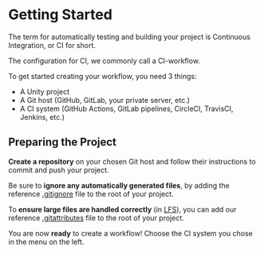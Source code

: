 # Getting Started

The term for automatically testing and building your project is Continuous Integration, or CI for short.

The configuration for CI, we commonly call a CI-workflow.

To get started creating your workflow, you need 3 things:

- A Unity project
- A Git host (GitHub, GitLab, your private server, etc.)
- A CI system (GitHub Actions, GitLab pipelines, CircleCI, TravisCI, Jenkins, etc.)

## Preparing the Project

**Create a repository** on your chosen Git host and follow their instructions to commit and push your project.

Be sure to **ignore any automatically generated files**, by adding the reference [.gitignore](https://github.com/github/gitignore/blob/master/Unity.gitignore) file to the root of your project.

To **ensure large files are handled correctly** (in [LFS](https://git-lfs.github.com/)), you can add our reference [.gitattributes](https://gist.github.com/webbertakken/ff250a0d5e59a8aae961c2e509c07fbc) file to the root of your project.

You are now **ready** to create a workflow! Choose the CI system you chose in the menu on the left.
